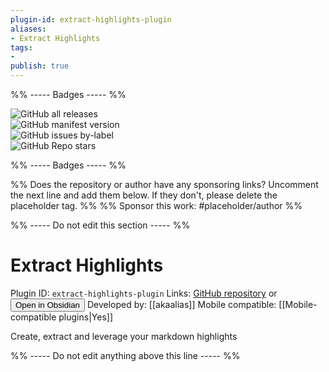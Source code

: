 ```yaml
---
plugin-id: extract-highlights-plugin
aliases:
- Extract Highlights
tags: 
- 
publish: true
---
```


%% ----- Badges ----- %%

![GitHub all releases](https://img.shields.io/github/downloads/akaalias/extract-highlights-plugin/total?color=573E7A&logo=github&style=for-the-badge)   
![GitHub manifest version](https://img.shields.io/github/manifest-json/v/akaalias/extract-highlights-plugin?color=573E7A&logo=github&style=for-the-badge)   
![GitHub issues by-label](https://img.shields.io/github/issues/akaalias/extract-highlights-plugin/help%20wanted?color=573E7A&logo=github&style=for-the-badge)   
![GitHub Repo stars](https://img.shields.io/github/stars/akaalias/extract-highlights-plugin?color=573E7A&logo=github&style=for-the-badge)

%% ----- Badges ----- %%

%% Does the repository or author have any sponsoring links? Uncomment the next line and add them below. If they don't, please delete the placeholder tag. %%
%% Sponsor this work: #placeholder/author %%

%% ----- Do not edit this section ----- %%

# Extract Highlights

Plugin ID: `extract-highlights-plugin`
Links: [GitHub repository](https://github.com/akaalias/extract-highlights-plugin) or [<button id=HH>Open in Obsidian</button>](obsidian://goto-plugin?id=extract-highlights-plugin)
Developed by: [[akaalias]]
Mobile compatible: [[Mobile-compatible plugins|Yes]]

Create, extract and leverage your markdown highlights

%% ----- Do not edit anything above this line ----- %% 
